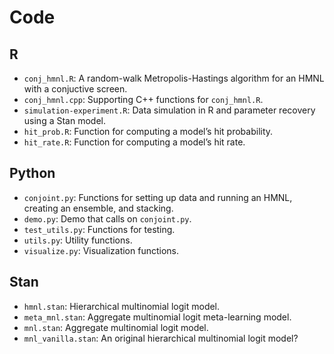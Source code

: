 Code
================

## R

  - `conj_hmnl.R`: A random-walk Metropolis-Hastings algorithm for an
    HMNL with a conjuctive screen.
  - `conj_hmnl.cpp`: Supporting C++ functions for `conj_hmnl.R`.
  - `simulation-experiment.R`: Data simulation in R and parameter
    recovery using a Stan model.
  - `hit_prob.R`: Function for computing a model’s hit probability.
  - `hit_rate.R`: Function for computing a model’s hit rate.

## Python

  - `conjoint.py`: Functions for setting up data and running an HMNL,
    creating an ensemble, and stacking.
  - `demo.py`: Demo that calls on `conjoint.py`.
  - `test_utils.py`: Functions for testing.
  - `utils.py`: Utility functions.
  - `visualize.py`: Visualization functions.

## Stan

  - `hmnl.stan`: Hierarchical multinomial logit model.
  - `meta_mnl.stan`: Aggregate multinomial logit meta-learning model.
  - `mnl.stan`: Aggregate multinomial logit model.
  - `mnl_vanilla.stan`: An original hierarchical multinomial logit
    model?
